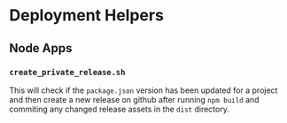 # Deployment Helpers

## Node Apps

### `create_private_release.sh`

This will check if the `package.json` version has been updated for a project and then create a new release on github after running `npm build` and commiting any changed release assets in the `dist` directory.
